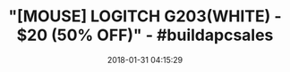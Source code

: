---
title: '"[MOUSE] LOGITCH G203(WHITE) - $20 (50% OFF)" - #buildapcsales'
name: G203 Prodigy RGB Wired Gaming Mouse – White
date: '2018-01-31 04:15:29'
buy_now: >-
  https://www.amazon.com/G203-Prodigy-Wired-Gaming-Mouse/dp/B06XNKPZLN?psc=1&SubscriptionId=AKIAIA5RBQIWQVTCUEUQ&tag=coldcutdeals-20&linkCode=xm2&camp=2025&creative=165953&creativeASIN=B06XNKPZLN
description_markdown: "G203 Prodigy RGB Wired Gaming Mouse – White\n\n  - Prodigy Series\_Logitech\_G\_mouse\_for advanced gaming-grade performance up to eight times faster response than standard mice so every mouse click and move is near instantaneous from hand to screen\n\n  - Advanced Button Tensioning reduces the force needed to click the left and right buttons and delivers exceptional click feel, response and consistency\n\n  - Classic design inspired by the Logitech G100S mouse, a favorite of gamers and eSports pros worldwide, re-engineered and optimized for gaming and everyday versatility, durability and comfort\n\n  - Cutting-edge 6000 dpi sensor gives you incredible accuracy, tracking speed, consistency and control no matter your style of gameplay\n\n  - Customize lighting from a palette of 16.8 million colors and different brightness levels to match your style, environment or\_gaming gear\n\n"
tweet_id_str: '958554302418771968'
price: $39.99
you_save: ''
asin: B06XNKPZLN
image: 'https://images-na.ssl-images-amazon.com/images/I/31w75h1Ie1L.jpg'

---